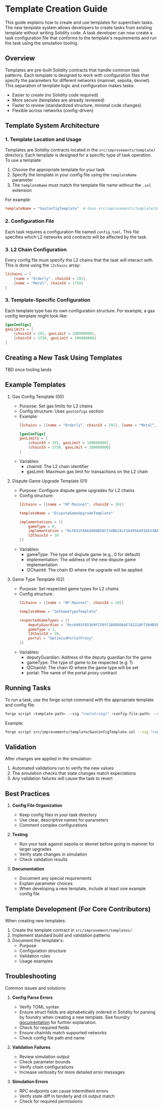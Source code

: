 # Template Creation Guide

This guide explains how to create and use templates for superchain tasks. The new template system allows developers to create tasks from existing template without writing Solidity code. A task developer can now create a task configuration file that conforms to the template's requirements and run the task using the simulation tooling.

## Overview

Templates are pre-built Solidity contracts that handle common task patterns. Each template is designed to work with configuration files that specify the parameters for different networks (mainnet, sepolia, devnet). This separation of template logic and configuration makes tasks:

- Easier to create (no Solidity code required)
- More secure (templates are already reviewed)
- Faster to review (standardized structure, minimal code changes)
- Flexible across networks (config-driven)

## Template System Architecture

### 1. Template Location and Usage

Templates are Solidity contracts located in the `src/improvements/template/` directory. Each template is designed for a specific type of task operation. To use a template:

1. Choose the appropriate template for your task
2. Specify the template in your config file using the `templateName` parameter
3. The `templateName` must match the template file name without the `.sol` extension

For example:
```toml
templateName = "GasConfigTemplate"  # Uses src/improvements/template/GasConfigTemplate.sol
```

### 2. Configuration File

Each task requires a configuration file named `config.toml`. This file specifies which L2 networks and contracts will be affected by the task.

### 3. L2 Chain Configuration

Every config file must specify the L2 chains that the task will interact with. This is done using the `l2chains` array:

```toml
l2chains = [
    {name = "Orderly", chainId = 291},
    {name = "Metal", chainId = 1750}
]
```

### 3. Template-Specific Configuration

Each template type has its own configuration structure. For example, a gas config template might look like:

```toml
[gasConfigs]
gasLimits = [
    {chainId = 291, gasLimit = 100000000},
    {chainId = 1750, gasLimit = 100000000}
]
```

## Creating a New Task Using Templates

TBD once tooling lands

## Example Templates

1. Gas Config Template (00)
   - Purpose: Set gas limits for L2 chains
   - Config structure: Uses `gasConfigs` section
   - Example:
     ```toml
     l2chains = [{name = "Orderly", chainId = 291}, {name = "Metal", chainId = 1750}]
     
     [gasConfigs]
     gasLimits = [
         {chainId = 291, gasLimit = 100000000},
         {chainId = 1750, gasLimit = 100000000}
     ]
     ```
   - Variables:
     * chainId: The L2 chain identifier
     * gasLimit: Maximum gas limit for transactions on the L2 chain

2. Dispute Game Upgrade Template (01)
   - Purpose: Configure dispute game upgrades for L2 chains
   - Config structure:
     ```toml
     l2chains = [{name = "OP Mainnet", chainId = 10}]
     
     templateName = "DisputeGameUpgradeTemplate"
     
     implementations = [{
         gameType = 0,
         implementation = "0xf691F8A6d908B58C534B624cF16495b491E633BA",
         l2ChainId = 10
     }]
     ```
   - Variables:
     * gameType: The type of dispute game (e.g., 0 for default)
     * implementation: The address of the new dispute game implementation
     * l2ChainId: The chain ID where the upgrade will be applied

3. Game Type Template (02)
   - Purpose: Set respected game types for L2 chains
   - Config structure:
     ```toml
     l2chains = [{name = "OP Mainnet", chainId = 10}]
     
     templateName = "SetGameTypeTemplate"
     
     respectedGameTypes = [{
         deputyGuardian = "0xc6901F65369FC59fC1B4D6D6bE7A2318Ff38dB5B",
         gameType = 1,
         l2ChainId = 10,
         portal = "OptimismPortalProxy"
     }]
     ```
   - Variables:
     * deputyGuardian: Address of the deputy guardian for the game
     * gameType: The type of game to be respected (e.g. 1)
     * l2ChainId: The chain ID where the game type will be set
     * portal: The name of the portal proxy contract

## Running Tasks

To run a task, use the forge script command with the appropriate template and config file:

```bash
forge script <template-path> --sig "run(string)" <config-file-path> --rpc-url <network> -vvv
```

Example:
```bash
forge script src/improvements/template/GasConfigTemplate.sol --sig "run(string)" test/task/mock/example/task-00/config.toml --rpc-url mainnet -vvv
```

## Validation

After changes are applied in the simulation:
1. Automated validations run to verify the new values
2. The simulation checks that state changes match expectations
3. Any validation failures will cause the task to revert

## Best Practices

1. **Config File Organization**
   - Keep config files in your task directory
   - Use clear, descriptive names for parameters
   - Comment complex configurations

2. **Testing**
   - Run your task against sepolia or devnet before going to mainnet for larger upgrades
   - Verify state changes in simulation
   - Check validation results

3. **Documentation**
   - Document any special requirements
   - Explain parameter choices
   - When developing a new template, include at least one example config file

## Template Development (For Core Contributors)

When creating new templates:

1. Create the template contract in `src/improvement/templates/`
2. Implement standard build and validation patterns
3. Document the template's:
   - Purpose
   - Configuration structure
   - Validation rules
   - Usage examples

## Troubleshooting

Common issues and solutions:

1. **Config Parse Errors**
   - Verify TOML syntax
   - Ensure struct fields are alphabetically ordered in Solidity for parsing by foundry when creating a new template. See foundry [documentation](https://book.getfoundry.sh/cheatcodes/parse-json#decoding-json-objects-into-solidity-structs) for further explanation.
   - Check for required fields
   - Ensure chainIds match supported networks
   - Check config file path and name

2. **Validation Failures**
   - Review simulation output
   - Check parameter bounds
   - Verify chain configurations
   - Increase verbosity for more detailed error messages

3. **Simulation Errors**
   - RPC endpoints can cause intermittent errors
   - Verify state diff in tenderly and cli output match
   - Check for required permissions

